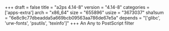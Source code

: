 +++
draft = false
title = "a2ps 4.14-8"
version = "4.14-8"
categories = ['apps-extra']
arch = "x86_64"
size = "655896"
usize = "3673037"
sha1sum = "6e8c9c77dbeadda5a669bcb09563aa786de67e5a"
depends = "['glibc', 'urw-fonts', 'psutils', 'texinfo']"
+++
An Any to PostScript filter